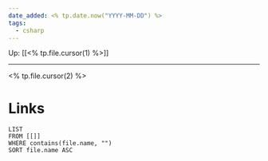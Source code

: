 ```yaml
---
date_added: <% tp.date.now("YYYY-MM-DD") %>
tags:
  - csharp
---
```

Up: [[<% tp.file.cursor(1) %>]]
___
 <% tp.file.cursor(2) %>
# Links
```dataview
LIST
FROM [[]]
WHERE contains(file.name, "")
SORT file.name ASC
```
